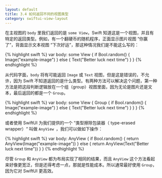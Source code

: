 ```yaml
---
layout: default
title: 3.4 如何返回不同的视图类型
category: swiftui-view-layout
---
```


在主视图的 `body` 里我们返回的是 `some View`，Swift 知道这是一个视图，并且有特定的返回类型。例如，有一个翻硬币的随机程序，正面显示图片视图 “你赢了”，背面显示文本视图 “下次好运”，那这种情况我们是不能这么写的：

{% highlight swift %}
var body: some View {
    if Bool.random() {
        Image("example-image")
    } else {
        Text("Better luck next time")
    }
}
{% endhighlight %}

从代码字面，`body` 将有可能返回 `Image` 或 `Text` 视图，但是这是错误的，不允许，因为 Swift 不知道返回的是什么类型。有两种方法可以解决这个问题，第一种方法是把这段判断逻辑放在一个组（group）视图里面，因为无论是图片还是文本，最后返回的都是一个 `Group`。

{% highlight swift %}
var body: some View {
    Group {
        if Bool.random() {
            Image("example-image")
        } else {
            Text("Better luck next time")
        }
    }
}
{% endhighlight %}

或者使用 SwiftUI 为我们提供的一个 “类型擦除包装器（ type-erased wrapper）“ 叫做 `AnyView `，我们可以做如下操作：

{% highlight swift %}
var body: AnyView {
    if Bool.random() {
        return AnyView(Image("example-image"))
    } else {
        return AnyView(Text("Better luck next time"))
    }
}
{% endhighlight %}

尽管 `Group` 和 `AnyView` 都为布局实现了相同的结果，而且 `AnyView` 这个方法看起来好像更宽泛，但是还得考虑一点，那就是性能成本。所以通常最好使用 `Group`，因为它对 SwiftUI 更高效。